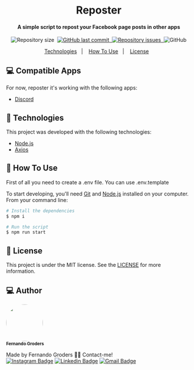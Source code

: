 <h1 align="center">
    Reposter
</h1>

<h4 align="center">
  A simple script to repost your Facebook page posts in other apps
</h4>

<p align="center">
  <img alt="Repository size" src="https://img.shields.io/github/repo-size/FeGroders/reposter">&nbsp;
  <a href="https://github.com/fegroders/reposter/commits/master">
    <img alt="GitHub last commit" src="https://img.shields.io/github/last-commit/fegroders/reposter">&nbsp;
  </a>
  <a href="https://github.com/fegroders/reposter/issues">
    <img alt="Repository issues" src="https://img.shields.io/github/issues/fegroders/reposter">&nbsp;
  </a>
  <img alt="GitHub" src="https://img.shields.io/github/license/fegroders/reposter">
</p>

<p align="center">
  <a href="https://github.com/FeGroders/reposter#-technologies">Technologies</a>&nbsp;&nbsp;&nbsp;|&nbsp;&nbsp;&nbsp;
  <a href="https://github.com/FeGroders/reposter#-how-to-use">How To Use</a>&nbsp;&nbsp;&nbsp;|&nbsp;&nbsp;&nbsp;
  <a href="https://github.com/FeGroders/reposter#-license">License</a>&nbsp;&nbsp;&nbsp;
</p>

## 💻 Compatible Apps
For now, reposter it's working with the following apps:

- [Discord][discord]

## 🚀 Technologies

This project was developed with the following technologies:

- [Node.js][node]
- [Axios][axios]

## 📘 How To Use

First of all you need to create a .env file. You can use .env.template

To start developing, you'll need [Git](https://git-scm.com) and [Node.js][node] installed on your computer. From your command line:

```bash
# Install the dependencies
$ npm i

# Run the script
$ npm run start
```

## 📄 License
This project is under the MIT license. See the [LICENSE](https://github.com/FeGroders/pronounce/blob/master/LICENSE) for more information.

## 💻 Author

<a href="https://github.com/FeGroders">
 <img style="border-radius: 50%" src="https://avatars3.githubusercontent.com/u/62064189?s=460&u=61b426b901b8fe02e12019b1fdb67bf0072d4f00&v=4" width="100px;" alt=""/>
 <br />
 <sub><b>Fernando Groders</b></sub></a>
 
Made by Fernando Groders 👋🏽 Contact-me! <br/>
[![Instagram Badge](https://img.shields.io/badge/-Instagram-%23E4405F?style=flat-square&labelColor=%23E4405F&logo=instagram&logoColor=white&link=https://instagram.com/fegroders)](https://instagram.com/fegroders) 
[![Linkedin Badge](https://img.shields.io/badge/-LinkedIn-blue?style=flat-square&logo=Linkedin&logoColor=white&link=https://www.linkedin.com/in/fernandogroders/)](https://www.linkedin.com/in/fernandogroders/) 
[![Gmail Badge](https://img.shields.io/badge/-Gmail-c14438?style=flat-square&logo=Gmail&logoColor=white&link=mailto:fernandogroder@gmail.com)](mailto:fernandogroder@gmail.com)

[node]: https://nodejs.org/en/
[axios]: https://github.com/axios/axios
[discord]: https://discord.com/developers/docs/intro